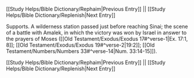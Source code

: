 [[Study Helps/Bible Dictionary/Rephaim|Previous Entry]]  ||  [[Study Helps/Bible Dictionary/Replenish|Next Entry]]

 Supports. A wilderness station passed just before reaching Sinai; the scene of a battle with Amalek, in which the victory was won by Israel in answer to the prayers of Moses ([[Old Testament/Exodus/Exodus 17#^verse-1|Ex. 17:1, 8]]; [[Old Testament/Exodus/Exodus 19#^verse-2|19:2]]; [[Old Testament/Numbers/Numbers 33#^verse-14|Num. 33:14-15]]).

[[Study Helps/Bible Dictionary/Rephaim|Previous Entry]]  ||  [[Study Helps/Bible Dictionary/Replenish|Next Entry]]